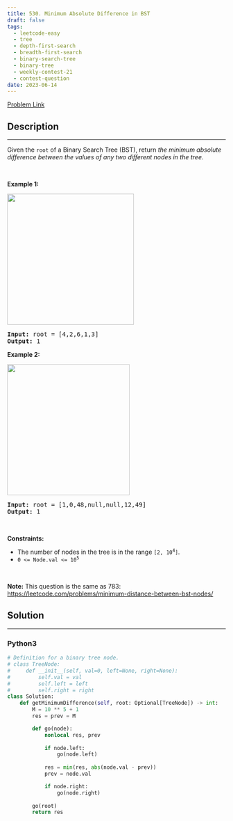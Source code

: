 ```yaml
---
title: 530. Minimum Absolute Difference in BST
draft: false
tags: 
  - leetcode-easy
  - tree
  - depth-first-search
  - breadth-first-search
  - binary-search-tree
  - binary-tree
  - weekly-contest-21
  - contest-question
date: 2023-06-14
---
```


[Problem Link](https://leetcode.com/problems/minimum-absolute-difference-in-bst/)

## Description

---
<p>Given the <code>root</code> of a Binary Search Tree (BST), return <em>the minimum absolute difference between the values of any two different nodes in the tree</em>.</p>

<p>&nbsp;</p>
<p><strong class="example">Example 1:</strong></p>
<img alt="" src="https://assets.leetcode.com/uploads/2021/02/05/bst1.jpg" style="width: 292px; height: 301px;" />
<pre>
<strong>Input:</strong> root = [4,2,6,1,3]
<strong>Output:</strong> 1
</pre>

<p><strong class="example">Example 2:</strong></p>
<img alt="" src="https://assets.leetcode.com/uploads/2021/02/05/bst2.jpg" style="width: 282px; height: 301px;" />
<pre>
<strong>Input:</strong> root = [1,0,48,null,null,12,49]
<strong>Output:</strong> 1
</pre>

<p>&nbsp;</p>
<p><strong>Constraints:</strong></p>

<ul>
	<li>The number of nodes in the tree is in the range <code>[2, 10<sup>4</sup>]</code>.</li>
	<li><code>0 &lt;= Node.val &lt;= 10<sup>5</sup></code></li>
</ul>

<p>&nbsp;</p>
<p><strong>Note:</strong> This question is the same as 783: <a href="https://leetcode.com/problems/minimum-distance-between-bst-nodes/" target="_blank">https://leetcode.com/problems/minimum-distance-between-bst-nodes/</a></p>


## Solution

---
### Python3
``` py title='minimum-absolute-difference-in-bst'
# Definition for a binary tree node.
# class TreeNode:
#     def __init__(self, val=0, left=None, right=None):
#         self.val = val
#         self.left = left
#         self.right = right
class Solution:
    def getMinimumDifference(self, root: Optional[TreeNode]) -> int:
        M = 10 ** 5 + 1
        res = prev = M

        def go(node):
            nonlocal res, prev
            
            if node.left:
                go(node.left)
            
            res = min(res, abs(node.val - prev))
            prev = node.val

            if node.right:
                go(node.right)
        
        go(root)
        return res
```

